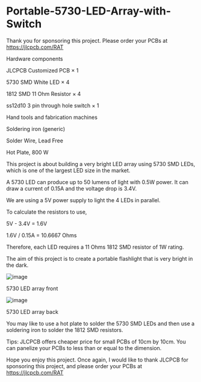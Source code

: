 # Portable-5730-LED-Array-with-Switch

Thank you for sponsoring this project. Please order your PCBs at https://jlcpcb.com/RAT

Hardware components

JLCPCB Customized PCB ×	1	

5730 SMD White LED ×	4

1812 SMD 11 Ohm Resistor ×	4
	
ss12d10 3 pin through hole switch ×	1

Hand tools and fabrication machines

Soldering iron (generic)

Solder Wire, Lead Free

Hot Plate, 800 W

This project is about building a very bright LED array using 5730 SMD LEDs, which is one of the largest LED size in the market.

A 5730 LED can produce up to 50 lumens of light with 0.5W power. It can draw a current of 0.15A and the voltage drop is 3.4V.

We are using a 5V power supply to light the 4 LEDs in parallel.

To calculate the resistors to use,

5V - 3.4V = 1.6V

1.6V / 0.15A = 10.6667 Ohms

Therefore, each LED requires a 11 Ohms 1812 SMD resistor of 1W rating.

The aim of this project is to create a portable flashlight that is very bright in the dark.

![image](https://user-images.githubusercontent.com/85741357/181670425-facfafc5-e177-4944-bd99-45c179833b0e.png)

5730 LED array front

![image](https://user-images.githubusercontent.com/85741357/181670447-73caee69-e053-4b0a-83a4-c3ec8c8cff41.png)

5730 LED array back

You may like to use a hot plate to solder the 5730 SMD LEDs and then use a soldering iron to solder the 1812 SMD resistors.

Tips: JLCPCB offers cheaper price for small PCBs of 10cm by 10cm. You can panelize your PCBs to less than or equal to the dimension.

Hope you enjoy this project. Once again, I would like to thank JLCPCB for sponsoring this project, and please order your PCBs at https://jlcpcb.com/RAT
